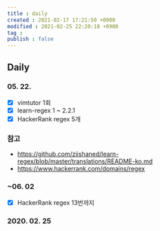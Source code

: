 ```yaml
---
title : daily
created : 2021-02-17 17:21:50 +0900
modified : 2021-02-25 22:20:18 +0900
tag : 
publish : false
---
```

## Daily

### 05. 22.
-  [x] vimtutor 1회
-  [x] learn-regex 1 ~ 2.2.1
-  [x] HackerRank regex 5개

### 참고
-  https://github.com/ziishaned/learn-regex/blob/master/translations/README-ko.md
-  https://www.hackerrank.com/domains/regex

### ~06. 02
- [x] HackerRank regex 13번까지

### 2020. 02. 25
